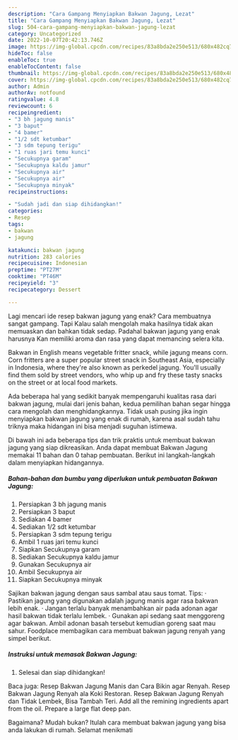 ```yaml
---
description: "Cara Gampang Menyiapkan Bakwan Jagung, Lezat"
title: "Cara Gampang Menyiapkan Bakwan Jagung, Lezat"
slug: 504-cara-gampang-menyiapkan-bakwan-jagung-lezat
category: Uncategorized
date: 2022-10-07T20:42:13.746Z
image: https://img-global.cpcdn.com/recipes/83a8bda2e250e513/680x482cq70/bakwan-jagung-foto-resep-utama.jpg
hideToc: false
enableToc: true
enableTocContent: false
thumbnail: https://img-global.cpcdn.com/recipes/83a8bda2e250e513/680x482cq70/bakwan-jagung-foto-resep-utama.jpg
cover: https://img-global.cpcdn.com/recipes/83a8bda2e250e513/680x482cq70/bakwan-jagung-foto-resep-utama.jpg
author: Admin
authorAv: notfound
ratingvalue: 4.8
reviewcount: 6
recipeingredient:
- "3 bh jagung manis"
- "3 baput"
- "4 bamer"
- "1/2 sdt ketumbar"
- "3 sdm tepung terigu"
- "1 ruas jari temu kunci"
- "Secukupnya garam"
- "Secukupnya kaldu jamur"
- "Secukupnya air"
- "Secukupnya air"
- "Secukupnya minyak"
recipeinstructions:

- "Sudah jadi dan siap dihidangkan!"
categories:
- Resep
tags:
- bakwan
- jagung

katakunci: bakwan jagung 
nutrition: 283 calories
recipecuisine: Indonesian
preptime: "PT27M"
cooktime: "PT46M"
recipeyield: "3"
recipecategory: Dessert

---
```



Lagi mencari ide resep bakwan jagung yang enak? Cara membuatnya sangat gampang. Tapi Kalau salah mengolah maka hasilnya tidak akan memuaskan dan bahkan tidak sedap. Padahal bakwan jagung yang enak harusnya Kan memiliki aroma dan rasa yang dapat memancing selera kita.


Bakwan in English means vegetable fritter snack, while jagung means corn. Corn fritters are a super popular street snack in Southeast Asia, especially in Indonesia, where they&#39;re also known as perkedel jagung. You&#39;ll usually find them sold by street vendors, who whip up and fry these tasty snacks on the street or at local food markets.

Ada beberapa hal yang sedikit banyak mempengaruhi kualitas rasa dari bakwan jagung, mulai dari jenis bahan, kedua pemilihan bahan segar hingga cara mengolah dan menghidangkannya. Tidak usah pusing jika ingin menyiapkan bakwan jagung yang enak di rumah, karena asal sudah tahu triknya maka hidangan ini bisa menjadi suguhan istimewa.


Di bawah ini ada beberapa tips dan trik praktis untuk membuat bakwan jagung yang siap dikreasikan. Anda dapat membuat Bakwan Jagung memakai 11 bahan dan 0 tahap pembuatan. Berikut ini langkah-langkah dalam menyiapkan hidangannya.

<!--inarticleads1-->

##### Bahan-bahan dan bumbu yang diperlukan untuk pembuatan Bakwan Jagung:

1. Persiapkan 3 bh jagung manis
1. Persiapkan 3 baput
1. Sediakan 4 bamer
1. Sediakan 1/2 sdt ketumbar
1. Persiapkan 3 sdm tepung terigu
1. Ambil 1 ruas jari temu kunci
1. Siapkan Secukupnya garam
1. Sediakan Secukupnya kaldu jamur
1. Gunakan Secukupnya air
1. Ambil Secukupnya air
1. Siapkan Secukupnya minyak


Sajikan bakwan jagung dengan saus sambal atau saus tomat. Tips: · Pastikan jagung yang digunakan adalah jagung manis agar rasa bakwan lebih enak. · Jangan terlalu banyak menambahkan air pada adonan agar hasil bakwan tidak terlalu lembek. · Gunakan api sedang saat menggoreng agar bakwan. Ambil adonan basah tersebut kemudian goreng saat mau sahur. Foodplace membagikan cara membuat bakwan jagung renyah yang simpel berikut. 

<!--inarticleads2-->

##### Instruksi untuk memasak Bakwan Jagung:


1. Selesai dan siap dihidangkan!

Baca juga: Resep Bakwan Jagung Manis dan Cara Bikin agar Renyah. Resep Bakwan Jagung Renyah ala Koki Restoran. Resep Bakwan Jagung Renyah dan Tidak Lembek, Bisa Tambah Teri. Add all the remining ingredients apart from the oil. Prepare a large flat deep pan. 

Bagaimana? Mudah bukan? Itulah cara membuat bakwan jagung yang bisa anda lakukan di rumah. Selamat menikmati
